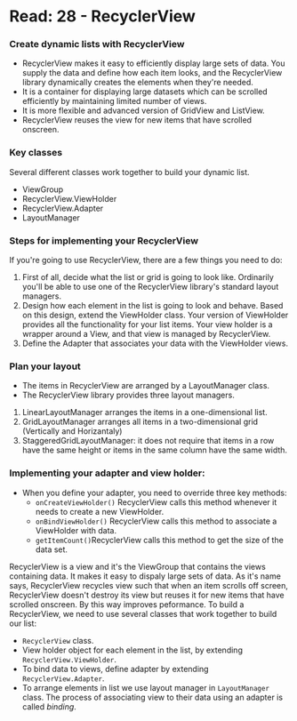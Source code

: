 # Read: 28 - RecyclerView
### Create dynamic lists with RecyclerView
- RecyclerView makes it easy to efficiently display large sets of data. You supply the data and define how each item looks, and the RecyclerView library dynamically creates the elements when they're needed.
- It is a container for displaying large datasets which can be scrolled efficiently by maintaining limited number of views.
- It is more flexible and advanced version of GridView and ListView.
- RecyclerView reuses the view for new items that have scrolled onscreen.
### Key classes
Several different classes work together to build your dynamic list.
- ViewGroup
- RecyclerView.ViewHolder
- RecyclerView.Adapter
- LayoutManager
### Steps for implementing your RecyclerView
If you're going to use RecyclerView, there are a few things you need to do:
1. First of all, decide what the list or grid is going to look like. Ordinarily you'll be able to use one of the RecyclerView library's standard layout managers.
2. Design how each element in the list is going to look and behave. Based on this design, extend the ViewHolder class. Your version of ViewHolder provides all the functionality for your list items. Your view holder is a wrapper around a View, and that view is managed by RecyclerView.
3. Define the Adapter that associates your data with the ViewHolder views.
### Plan your layout
- The items in RecyclerView are arranged by a LayoutManager class.
- The RecyclerView library provides three layout managers.
1. LinearLayoutManager arranges the items in a one-dimensional list.
2. GridLayoutManager arranges all items in a two-dimensional grid (Vertically and Horizantaly)
3. StaggeredGridLayoutManager: it does not require that items in a row have the same height or items in the same column have the same width.
### Implementing your adapter and view holder:
  - When you define your adapter, you need to override three key methods:
    - `onCreateViewHolder()` RecyclerView calls this method whenever it needs to create a new ViewHolder.
    - `onBindViewHolder()` RecyclerView calls this method to associate a ViewHolder with data.
    - `getItemCount()`RecyclerView calls this method to get the size of the data set.


RecyclerView is a view and it's the ViewGroup that contains the views containing data. It makes it easy to dispaly large sets of data.
As it's name says, RecyclerView recycles view such that when an item scrolls off screen, RecyclerView doesn't destroy its view but reuses it for new items that have scrolled onscreen. By this way improves peformance.
To build a RecyclerView, we need to use several classes that work together to build our list:
- `RecyclerView` class.
- View holder object for each element in the list, by extending `RecyclerView.ViewHolder`.
- To bind data to views, define adapter by extending `RecyclerView.Adapter`.
- To arrange elements in list we use layout manager in  `LayoutManager`  class.
The process of associating view to their data using an adapter is called _binding_.
